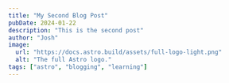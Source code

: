 ```yaml
---
title: "My Second Blog Post"
pubDate: 2024-01-22
description: "This is the second post"
author: "Josh"
image:
  url: "https://docs.astro.build/assets/full-logo-light.png"
  alt: "The full Astro logo."
tags: ["astro", "blogging", "learning"]
---
```

